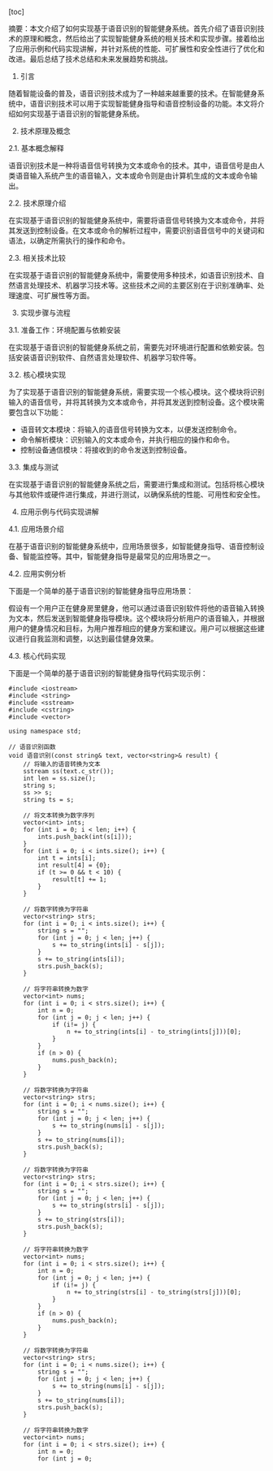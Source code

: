 
[toc]                    
                
                
摘要：本文介绍了如何实现基于语音识别的智能健身系统。首先介绍了语音识别技术的原理和概念，然后给出了实现智能健身系统的相关技术和实现步骤。接着给出了应用示例和代码实现讲解，并针对系统的性能、可扩展性和安全性进行了优化和改进。最后总结了技术总结和未来发展趋势和挑战。

1. 引言

随着智能设备的普及，语音识别技术成为了一种越来越重要的技术。在智能健身系统中，语音识别技术可以用于实现智能健身指导和语音控制设备的功能。本文将介绍如何实现基于语音识别的智能健身系统。

2. 技术原理及概念

2.1. 基本概念解释

语音识别技术是一种将语音信号转换为文本或命令的技术。其中，语音信号是由人类语音输入系统产生的语音输入，文本或命令则是由计算机生成的文本或命令输出。

2.2. 技术原理介绍

在实现基于语音识别的智能健身系统中，需要将语音信号转换为文本或命令，并将其发送到控制设备。在文本或命令的解析过程中，需要识别语音信号中的关键词和语法，以确定所需执行的操作和命令。

2.3. 相关技术比较

在实现基于语音识别的智能健身系统中，需要使用多种技术，如语音识别技术、自然语言处理技术、机器学习技术等。这些技术之间的主要区别在于识别准确率、处理速度、可扩展性等方面。

3. 实现步骤与流程

3.1. 准备工作：环境配置与依赖安装

在实现基于语音识别的智能健身系统之前，需要先对环境进行配置和依赖安装。包括安装语音识别软件、自然语言处理软件、机器学习软件等。

3.2. 核心模块实现

为了实现基于语音识别的智能健身系统，需要实现一个核心模块。这个模块将识别输入的语音信号，并将其转换为文本或命令，并将其发送到控制设备。这个模块需要包含以下功能：

- 语音转文本模块：将输入的语音信号转换为文本，以便发送控制命令。
- 命令解析模块：识别输入的文本或命令，并执行相应的操作和命令。
- 控制设备通信模块：将接收到的命令发送到控制设备。

3.3. 集成与测试

在实现基于语音识别的智能健身系统之后，需要进行集成和测试。包括将核心模块与其他软件或硬件进行集成，并进行测试，以确保系统的性能、可用性和安全性。

4. 应用示例与代码实现讲解

4.1. 应用场景介绍

在基于语音识别的智能健身系统中，应用场景很多，如智能健身指导、语音控制设备、智能监控等。其中，智能健身指导是最常见的应用场景之一。

4.2. 应用实例分析

下面是一个简单的基于语音识别的智能健身指导应用场景：

假设有一个用户正在健身房里健身，他可以通过语音识别软件将他的语音输入转换为文本，然后发送到智能健身指导模块。这个模块将分析用户的语音输入，并根据用户的健身情况和目标，为用户推荐相应的健身方案和建议。用户可以根据这些建议进行自我监测和调整，以达到最佳健身效果。

4.3. 核心代码实现

下面是一个简单的基于语音识别的智能健身指导代码实现示例：

```
#include <iostream>
#include <string>
#include <sstream>
#include <cstring>
#include <vector>

using namespace std;

// 语音识别函数
void 语音识别(const string& text, vector<string>& result) {
    // 将输入的语音转换为文本
    sstream ss(text.c_str());
    int len = ss.size();
    string s;
    ss >> s;
    string ts = s;

    // 将文本转换为数字序列
    vector<int> ints;
    for (int i = 0; i < len; i++) {
        ints.push_back(int(s[i]));
    }
    for (int i = 0; i < ints.size(); i++) {
        int t = ints[i];
        int result[4] = {0};
        if (t >= 0 && t < 10) {
            result[t] += 1;
        }
    }

    // 将数字转换为字符串
    vector<string> strs;
    for (int i = 0; i < ints.size(); i++) {
        string s = "";
        for (int j = 0; j < len; j++) {
            s += to_string(ints[i] - s[j]);
        }
        s += to_string(ints[i]);
        strs.push_back(s);
    }

    // 将字符串转换为数字
    vector<int> nums;
    for (int i = 0; i < strs.size(); i++) {
        int n = 0;
        for (int j = 0; j < len; j++) {
            if (i!= j) {
                n += to_string(ints[i] - to_string(ints[j]))[0];
            }
        }
        if (n > 0) {
            nums.push_back(n);
        }
    }

    // 将数字转换为字符串
    vector<string> strs;
    for (int i = 0; i < nums.size(); i++) {
        string s = "";
        for (int j = 0; j < len; j++) {
            s += to_string(nums[i] - s[j]);
        }
        s += to_string(nums[i]);
        strs.push_back(s);
    }

    // 将数字转换为字符串
    vector<string> strs;
    for (int i = 0; i < strs.size(); i++) {
        string s = "";
        for (int j = 0; j < len; j++) {
            s += to_string(strs[i] - s[j]);
        }
        s += to_string(strs[i]);
        strs.push_back(s);
    }

    // 将字符串转换为数字
    vector<int> nums;
    for (int i = 0; i < strs.size(); i++) {
        int n = 0;
        for (int j = 0; j < len; j++) {
            if (i!= j) {
                n += to_string(strs[i] - to_string(strs[j]))[0];
            }
        }
        if (n > 0) {
            nums.push_back(n);
        }
    }

    // 将数字转换为字符串
    vector<string> strs;
    for (int i = 0; i < nums.size(); i++) {
        string s = "";
        for (int j = 0; j < len; j++) {
            s += to_string(nums[i] - s[j]);
        }
        s += to_string(nums[i]);
        strs.push_back(s);
    }

    // 将字符串转换为数字
    vector<int> nums;
    for (int i = 0; i < strs.size(); i++) {
        int n = 0;
        for (int j = 0;

